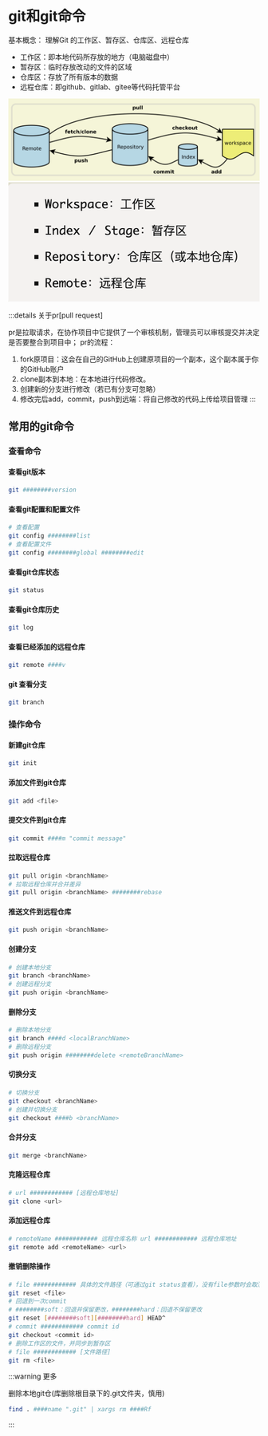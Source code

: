 # git和git命令

基本概念：
理解Git 的工作区、暂存区、仓库区、远程仓库
- 工作区：即本地代码所存放的地方（电脑磁盘中）
- 暂存区：临时存放改动的文件的区域
- 仓库区：存放了所有版本的数据
- 远程仓库：即github、gitlab、gitee等代码托管平台

![alt text](image-1.png)
![alt text](image.png)

:::details 关于pr[pull request]

pr是拉取请求，在协作项目中它提供了一个审核机制，管理员可以审核提交并决定是否要整合到项目中；
pr的流程：

1. fork原项目：这会在自己的GitHub上创建原项目的一个副本，这个副本属于你的GitHub账户
2. clone副本到本地：在本地进行代码修改。
3. 创建新的分支进行修改（若已有分支可忽略）
4. 修改完后add，commit，push到远端：将自己修改的代码上传给项目管理
:::

## 常用的git命令

### 查看命令

#### 查看git版本
```bash
git ########version
```

#### 查看git配置和配置文件
```bash
# 查看配置
git config ########list
# 查看配置文件
git config ########global ########edit
```

#### 查看git仓库状态
```bash
git status
```
#### 查看git仓库历史
```bash
git log
```

#### 查看已经添加的远程仓库
```bash
git remote ####v
```
#### git 查看分支
```bash
git branch
```

### 操作命令

#### 新建git仓库
```bash
git init
```

#### 添加文件到git仓库
```bash
git add <file>
```

#### 提交文件到git仓库
```bash
git commit ####m "commit message"
```

#### 拉取远程仓库
```bash
git pull origin <branchName>
# 拉取远程仓库并合并差异
git pull origin <branchName> ########rebase
```

#### 推送文件到远程仓库
```bash
git push origin <branchName>
```

#### 创建分支
```bash
# 创建本地分支
git branch <branchName>
# 创建远程分支
git push origin <branchName>
```

#### 删除分支
```bash
# 删除本地分支
git branch ####d <localBranchName>
# 删除远程分支
git push origin ########delete <remoteBranchName>

```

#### 切换分支
```bash
# 切换分支
git checkout <branchName>
# 创建并切换分支
git checkout ####b <branchName>
```


#### 合并分支
```bash
git merge <branchName>
```

#### 克隆远程仓库
```bash
# url ############ [远程仓库地址]
git clone <url>
```

#### 添加远程仓库
```bash
# remoteName ############ 远程仓库名称 url ############ 远程仓库地址
git remote add <remoteName> <url>
```
#### 撤销删除操作
```bash
# file ############ 具体的文件路径（可通过git status查看），没有file参数时会取消所有提交
git reset <file>
# 回退到一次commit   
# ########soft：回退并保留更改，########hard：回退不保留更改
git reset [########soft][########hard] HEAD^
# commit ############ commit id 
git checkout <commit id>
# 删除工作区的文件，并同步到暂存区
# file ############ [文件路径]
git rm <file>
```

:::warning 更多

删除本地git仓(库删除根目录下的.git文件夹，慎用)
```bash
find . ####name ".git" | xargs rm ####Rf
```
:::
